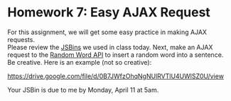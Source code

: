 # Homework 7: Easy AJAX Request

For this assignment, we will get some easy practice in making AJAX requests.  
Please review the 
[JSBins](https://github.com/LoyolaLawTech/Class-Documents/blob/master/2016/class-exercises/JSBins.md) 
we used in class today. Next, make an AJAX request to the [Random Word 
API](http://randomword.setgetgo.com/) to insert a random word into a sentence.  
Be creative. Here is an example (not so creative):

https://drive.google.com/file/d/0B7JWfzOhqNgNUlRVTlU4UWlSZ0U/view

Your JSBin is due to me by Monday, April 11 at 5am.





